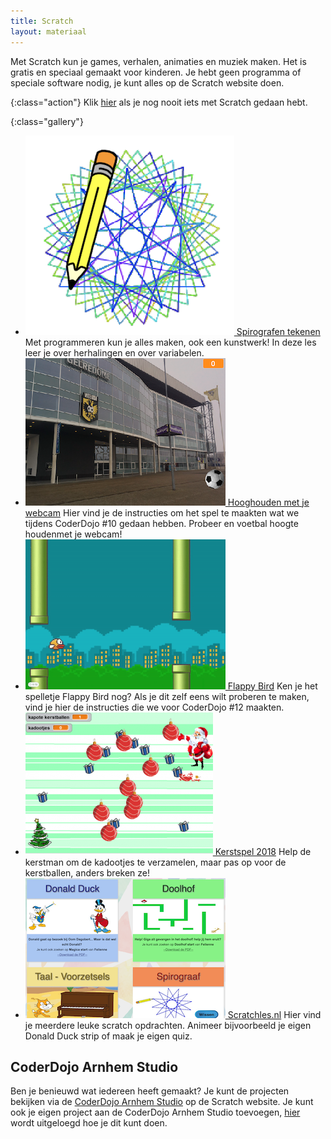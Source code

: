 ```yaml
---
title: Scratch
layout: materiaal
---
```

Met Scratch kun je games, verhalen, animaties en muziek maken. Het is gratis en speciaal gemaakt voor kinderen. Je hebt geen programma of speciale software nodig, je kunt alles op de Scratch website doen. 

{:class="action"}
Klik [hier](/materiaal/scratch-voor-beginners.html) als je nog nooit iets met Scratch gedaan hebt.

{:class="gallery"}
- [![Spirografen tekenen](/static/img/scratch-spirograaf-1.png) Spirografen tekenen](/materiaal/scratch/spirograaf)
Met programmeren kun je alles maken, ook een kunstwerk! In deze les leer je  over herhalingen en over variabelen.
- [![Hooghouden met je webcam](/static/img/scratch-hooghouden.png) Hooghouden met je webcam](/2017/05/20/scratch-hooghouden.html)
Hier vind je de instructies om het spel te maakten wat we tijdens CoderDojo #10 gedaan hebben. Probeer en voetbal hoogte houdenmet je webcam!
- [![Bouw Flappy Bird in Scratch](/static/img/flappybird.png)
 Flappy Bird](/2017/09/16/scratch-flappybird.html)
Ken je het spelletje Flappy Bird nog? Als je dit zelf eens wilt proberen te maken, vind je hier de instructies die we voor CoderDojo #12 maakten.
- [![Scratch Kerst opdrachten](/static/img/kerstspel-300x228.png) Kerstspel 2018](/materiaal/scratch-kerst)
Help de kerstman om de kadootjes te verzamelen, maar pas op voor de kerstballen, anders breken ze!
- [![Scratchles.nl](/static/img/scratchles.png) Scratchles.nl](https://scratchles.nl/)
Hier vind je meerdere leuke scratch opdrachten. Animeer bijvoorbeeld je eigen Donald Duck strip of maak je eigen quiz.

CoderDojo Arnhem Studio
-----------------------
Ben je benieuwd wat iedereen heeft gemaakt? Je kunt de projecten bekijken via de [CoderDojo Arnhem Studio](https://scratch.mit.edu/studios/2502768) op de Scratch website. Je kunt ook je eigen project aan de CoderDojo Arnhem Studio toevoegen, [hier](/2016/06/25/scratch-projecten-delen.html) wordt uitgeloegd hoe je dit kunt doen.

<div id="studio">
</div>
<script src="/static/cd-theme/js/get-scratch-studio.js"></script>
<script>
    (function() {
        
    })();
</script>
